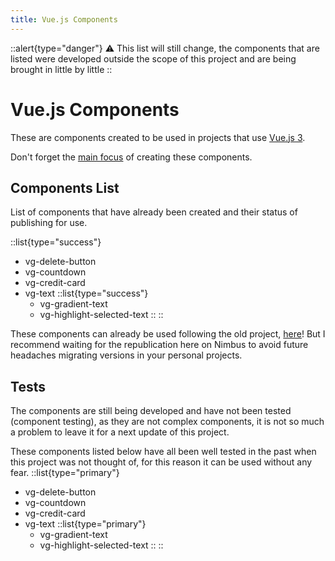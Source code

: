 ```yaml
---
title: Vue.js Components
---
```

::alert{type="danger"}
⚠️ This list will still change, the components that are listed were developed outside the scope of this project and are being brought in little by little
::

# Vue.js Components

These are components created to be used in projects that use <a href="https://vuejs.org/" target="_blank">Vue.js 3</a>.

Don't forget the [main focus](/nimbus#main-focus) of creating these components.

## Components List

List of components that have already been created and their status of publishing for use.

::list{type="success"}
- vg-delete-button
- vg-countdown
- vg-credit-card
- vg-text
  ::list{type="success"}
    - vg-gradient-text
    - vg-highlight-selected-text
  ::
::

These components can already be used following the old project, [here](https://github.com/VemLavarALoucaGamers/vlalg-components-libs/tree/main)! But I recommend waiting for the republication here on Nimbus to avoid future headaches migrating versions in your personal projects.

## Tests

The components are still being developed and have not been tested (component testing), as they are not complex components, it is not so much a problem to leave it for a next update of this project.

These components listed below have all been well tested in the past when this project was not thought of, for this reason it can be used without any fear.
::list{type="primary"}
- vg-delete-button
- vg-countdown
- vg-credit-card
- vg-text
  ::list{type="primary"}
    - vg-gradient-text
    - vg-highlight-selected-text
  ::
::
